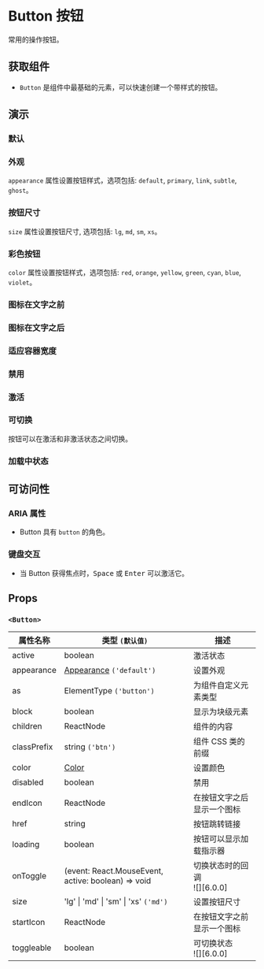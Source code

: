 # Button 按钮

常用的操作按钮。

## 获取组件

<!--{include:<import-guide>}-->

- `Button` 是组件中最基础的元素，可以快速创建一个带样式的按钮。

## 演示

### 默认

<!--{include:`basic.md`}-->

### 外观

`appearance` 属性设置按钮样式，选项包括: `default`, `primary`, `link`, `subtle`, `ghost`。

<!--{include:`appearance.md`}-->

### 按钮尺寸

`size` 属性设置按钮尺寸, 选项包括: `lg`, `md`, `sm`, `xs`。

<!--{include:`size.md`}-->

### 彩色按钮

`color` 属性设置按钮样式，选项包括: `red`, `orange`, `yellow`, `green`, `cyan`, `blue`, `violet`。

<!--{include:`color.md`}-->

### 图标在文字之前

<!--{include:`with-icon-before.md`}-->

### 图标在文字之后

<!--{include:`with-icon-after.md`}-->

### 适应容器宽度

<!--{include:`block.md`}-->

### 禁用

<!--{include:`disabled.md`}-->

### 激活

<!--{include:`active.md`}-->

### 可切换

按钮可以在激活和非激活状态之间切换。

<!--{include:`toggleable.md`}-->

### 加载中状态

<!--{include:`loading.md`}-->

## 可访问性

### ARIA 属性

- Button 具有 `button` 的角色。

### 键盘交互

- 当 Button 获得焦点时，<kbd>Space</kbd> 或 <kbd>Enter</kbd> 可以激活它。

## Props

### `<Button>`

| 属性名称    | 类型 `(默认值)`                                      | 描述                              |
| ----------- | ---------------------------------------------------- | --------------------------------- |
| active      | boolean                                              | 激活状态                          |
| appearance  | [Appearance](#code-ts-appearance-code) `('default')` | 设置外观                          |
| as          | ElementType `('button')`                             | 为组件自定义元素类型              |
| block       | boolean                                              | 显示为块级元素                    |
| children    | ReactNode                                            | 组件的内容                        |
| classPrefix | string `('btn')`                                     | 组件 CSS 类的前缀                 |
| color       | [Color](#code-ts-color-code)                         | 设置颜色                          |
| disabled    | boolean                                              | 禁用                              |
| endIcon     | ReactNode                                            | 在按钮文字之后显示一个图标        |
| href        | string                                               | 按钮跳转链接                      |
| loading     | boolean                                              | 按钮可以显示加载指示器            |
| onToggle    | (event: React.MouseEvent, active: boolean) => void   | 切换状态时的回调<br /> ![][6.0.0] |
| size        | 'lg' \| 'md' \| 'sm' \| 'xs' `('md')`                | 设置按钮尺寸                      |
| startIcon   | ReactNode                                            | 在按钮文字之前显示一个图标        |
| toggleable  | boolean                                              | 可切换状态<br /> ![][6.0.0]       |

<!--{include:(_common/types/appearance.md)}-->
<!--{include:(_common/types/color.md)}-->


